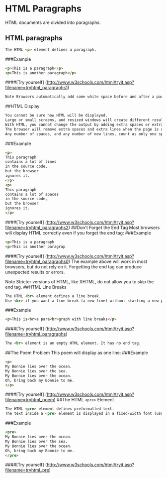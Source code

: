 # HTML Paragraphs 
HTML documents are divided into paragraphs.
## HTML paragraphs  
```html
The HTML <p> element defines a paragraph.
```
###Example  
```html
<p>This is a paragraph</p>
<p>This is another paragraph</p> 
```
####[Try yourself] (http://www.w3schools.com/html/tryit.asp?filename=tryhtml_paragraphs1)
```html
Note Browsers automatically add some white space before and after a paragraph.
```
##HTML Display
```html
You cannot be sure how HTML will be displayed.
Large or small screens, and resized windows will create different results.
With HTML, you cannot change the output by adding extra spaces or extra lines in your HTML code.
The browser will remove extra spaces and extra lines when the page is displayed.
Any number of spaces, and any number of new lines, count as only one space.
```
###Example
```html
<p>
This paragraph
contains a lot of lines
in the source code,
but the browser
ignores it.
</p>
<p>
This paragraph
contains a lot of spaces
in the source code,
but the browser
ignores it.
</p>
```
####[Try yourself] (http://www.w3schools.com/html/tryit.asp?filename=tryhtml_paragraphs2)
##Don't Forget the End Tag
Most browsers will display HTML correctly even if you forget the end tag:
###Example
```html
<p>This is a paragraph
<p>This is another paragrap
```
####[Try yourself] (http://www.w3schools.com/html/tryit.asp?filename=tryhtml_paragraphs0)
The example above will work in most browsers, but do not rely on it.
Forgetting the end tag can produce unexpected results or errors.  

Note Stricter versions of HTML, like XHTML, do not allow you to skip the end tag.
##HTML Line Breaks
```html
The HTML <br> element defines a line break. 
Use <br> if you want a line break (a new line) without starting a new paragraph:
```
###Example
```html
<p>This is<br>a para<br>graph with line breaks</p>
```
####[Try yourself] (http://www.w3schools.com/html/tryit.asp?filename=tryhtml_paragraphs)
```html
The <br> element is an empty HTML element. It has no end tag.
```
##The Poem Problem
This poem will display as one line:
###Example
```html
<p>
My Bonnie lies over the ocean.
My Bonnie lies over the sea.
My Bonnie lies over the ocean.
Oh, bring back my Bonnie to me.
</p>
```
####[Try yourself] (http://www.w3schools.com/html/tryit.asp?filename=tryhtml_poem)
##The HTML ```<pre>``` Element
```html
The HTML <pre> element defines preformatted text.  
The text inside a <pre> element is displayed in a fixed-width font (usually Courier), and it preserves both spaces and line breaks:
```
###Example
```html
<pre>
My Bonnie lies over the ocean.
My Bonnie lies over the sea.
My Bonnie lies over the ocean.
Oh, bring back my Bonnie to me.
</pre>
```
####[Try yourself] (http://www.w3schools.com/html/tryit.asp?filename=tryhtml_pre)

